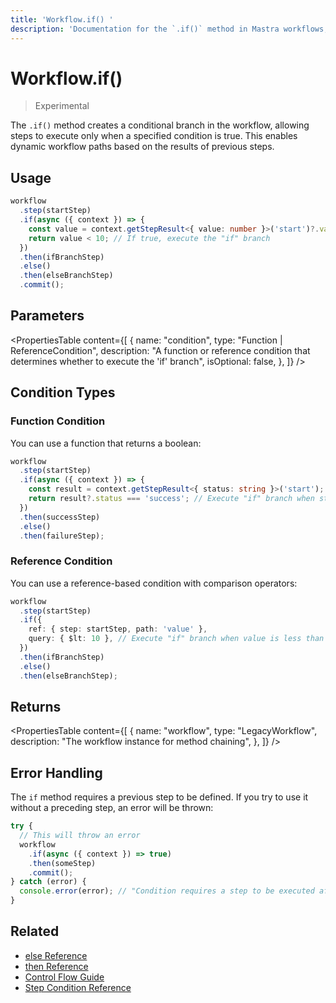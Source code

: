 ```yaml
---
title: 'Workflow.if() '
description: 'Documentation for the `.if()` method in Mastra workflows, which creates conditional branches based on specified conditions.'
---
```


# Workflow.if()

> Experimental

The `.if()` method creates a conditional branch in the workflow, allowing steps to execute only when a specified condition is true. This enables dynamic workflow paths based on the results of previous steps.

## Usage

```typescript copy showLineNumbers
workflow
  .step(startStep)
  .if(async ({ context }) => {
    const value = context.getStepResult<{ value: number }>('start')?.value;
    return value < 10; // If true, execute the "if" branch
  })
  .then(ifBranchStep)
  .else()
  .then(elseBranchStep)
  .commit();
```

## Parameters

<PropertiesTable
content={[
{
name: "condition",
type: "Function | ReferenceCondition",
description:
"A function or reference condition that determines whether to execute the 'if' branch",
isOptional: false,
},
]}
/>

## Condition Types

### Function Condition

You can use a function that returns a boolean:

```typescript
workflow
  .step(startStep)
  .if(async ({ context }) => {
    const result = context.getStepResult<{ status: string }>('start');
    return result?.status === 'success'; // Execute "if" branch when status is "success"
  })
  .then(successStep)
  .else()
  .then(failureStep);
```

### Reference Condition

You can use a reference-based condition with comparison operators:

```typescript
workflow
  .step(startStep)
  .if({
    ref: { step: startStep, path: 'value' },
    query: { $lt: 10 }, // Execute "if" branch when value is less than 10
  })
  .then(ifBranchStep)
  .else()
  .then(elseBranchStep);
```

## Returns

<PropertiesTable
content={[
{
name: "workflow",
type: "LegacyWorkflow",
description: "The workflow instance for method chaining",
},
]}
/>

## Error Handling

The `if` method requires a previous step to be defined. If you try to use it without a preceding step, an error will be thrown:

```typescript
try {
  // This will throw an error
  workflow
    .if(async ({ context }) => true)
    .then(someStep)
    .commit();
} catch (error) {
  console.error(error); // "Condition requires a step to be executed after"
}
```

## Related

- [else Reference](./else)
- [then Reference](./then)
- [Control Flow Guide](/docs/examples/workflows_legacy/conditional-branching)
- [Step Condition Reference](./step-condition)
